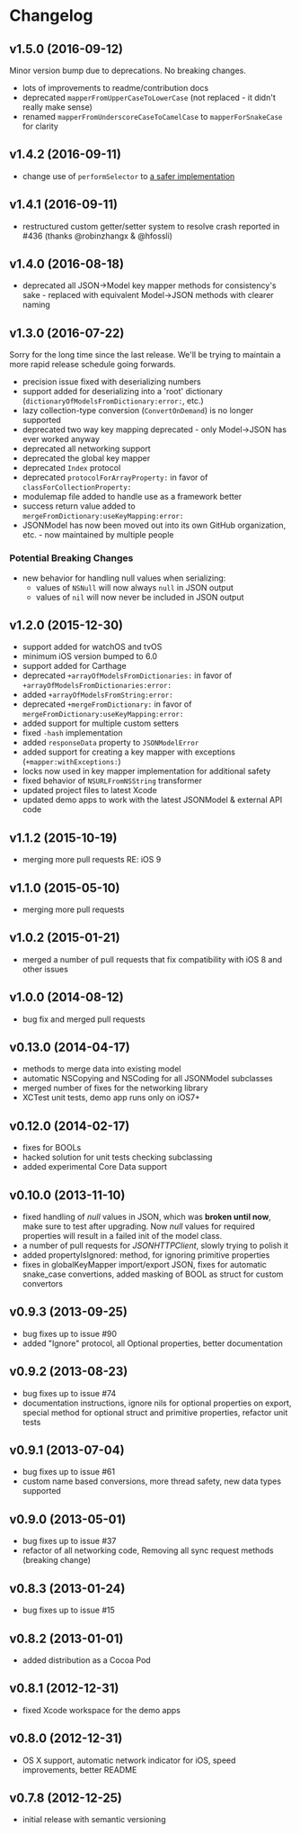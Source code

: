 # Changelog

## v1.5.0 (2016-09-12)

Minor version bump due to deprecations. No breaking changes.

- lots of improvements to readme/contribution docs
- deprecated `mapperFromUpperCaseToLowerCase` (not replaced - it didn't really make sense)
- renamed `mapperFromUnderscoreCaseToCamelCase` to `mapperForSnakeCase` for clarity

## v1.4.2 (2016-09-11)

- change use of `performSelector` to [a safer implementation](https://stackoverflow.com/a/20058585/743957)

## v1.4.1 (2016-09-11)

- restructured custom getter/setter system to resolve crash reported in #436 (thanks @robinzhangx & @hfossli)

## v1.4.0 (2016-08-18)

- deprecated all JSON->Model key mapper methods for consistency's sake - replaced with equivalent Model->JSON methods with clearer naming

## v1.3.0 (2016-07-22)

Sorry for the long time since the last release. We'll be trying to maintain a
more rapid release schedule going forwards.

- precision issue fixed with deserializing numbers
- support added for deserializing into a 'root' dictionary (`dictionaryOfModelsFromDictionary:error:`, etc.)
- lazy collection-type conversion (`ConvertOnDemand`) is no longer supported
- deprecated two way key mapping deprecated - only Model->JSON has ever worked anyway
- deprecated all networking support
- deprecated the global key mapper
- deprecated `Index` protocol
- deprecated `protocolForArrayProperty:` in favor of `classForCollectionProperty:`
- modulemap file added to handle use as a framework better
- success return value added to `mergeFromDictionary:useKeyMapping:error:`
- JSONModel has now been moved out into its own GitHub organization, etc. - now maintained by multiple people

### Potential Breaking Changes

- new behavior for handling null values when serializing:
	- values of `NSNull` will now always `null` in JSON output
	- values of `nil` will now never be included in JSON output

## v1.2.0 (2015-12-30)

- support added for watchOS and tvOS
- minimum iOS version bumped to 6.0
- support added for Carthage
- deprecated `+arrayOfModelsFromDictionaries:` in favor of `+arrayOfModelsFromDictionaries:error:`
- added `+arrayOfModelsFromString:error:`
- deprecated `+mergeFromDictionary:` in favor of `mergeFromDictionary:useKeyMapping:error:`
- added support for multiple custom setters
- fixed `-hash` implementation
- added `responseData` property to `JSONModelError`
- added support for creating a key mapper with exceptions (`+mapper:withExceptions:`)
- locks now used in key mapper implementation for additional safety
- fixed behavior of `NSURLFromNSString` transformer
- updated project files to latest Xcode
- updated demo apps to work with the latest JSONModel & external API code

## v1.1.2 (2015-10-19)

- merging more pull requests RE: iOS 9

## v1.1.0 (2015-05-10)

- merging more pull requests

## v1.0.2 (2015-01-21)

- merged a number of pull requests that fix compatibility with iOS 8 and other issues

## v1.0.0 (2014-08-12)

- bug fix and merged pull requests

## v0.13.0 (2014-04-17)

- methods to merge data into existing model
- automatic NSCopying and NSCoding for all JSONModel subclasses
- merged number of fixes for the networking library
- XCTest unit tests, demo app runs only on iOS7+

## v0.12.0 (2014-02-17)

- fixes for BOOLs
- hacked solution for unit tests checking subclassing
- added experimental Core Data support

## v0.10.0 (2013-11-10)

- fixed handling of *null* values in JSON, which was **broken until now**, make sure to test after upgrading. Now *null* values for required properties will result in a failed init of the model class.
- a number of pull requests for *JSONHTTPClient*, slowly trying to polish it
- added propertyIsIgnored: method, for ignoring primitive properties
- fixes in globalKeyMapper import/export JSON, fixes for automatic snake_case convertions, added masking of BOOL as struct for custom convertors

## v0.9.3 (2013-09-25)

- bug fixes up to issue #90
- added "Ignore" protocol, all Optional properties, better documentation

## v0.9.2 (2013-08-23)

- bug fixes up to issue #74
- documentation instructions, ignore nils for optional properties on export, special method for optional struct and primitive properties, refactor unit tests

## v0.9.1 (2013-07-04)

- bug fixes up to issue #61
- custom name based conversions, more thread safety, new data types supported

## v0.9.0 (2013-05-01)

- bug fixes up to issue #37
- refactor of all networking code, Removing all sync request methods (breaking change)

## v0.8.3 (2013-01-24)

- bug fixes up to issue #15

## v0.8.2 (2013-01-01)

- added distribution as a Cocoa Pod

## v0.8.1 (2012-12-31)

- fixed Xcode workspace for the demo apps

## v0.8.0 (2012-12-31)

- OS X support, automatic network indicator for iOS, speed improvements, better README

## v0.7.8 (2012-12-25)

- initial release with semantic versioning
